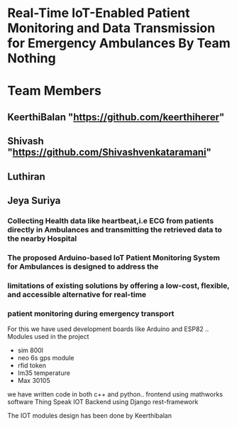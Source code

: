 # Real-Time IoT-Enabled Patient Monitoring and Data Transmission for Emergency Ambulances By Team Nothing
# Team Members
## KeerthiBalan "https://github.com/keerthiherer"
## Shivash      "https://github.com/Shivashvenkataramani"
## Luthiran
## Jeya Suriya

### Collecting Health data like heartbeat,i.e ECG from patients directly in Ambulances and transmitting the retrieved data to the nearby Hospital 
### The proposed Arduino-based IoT Patient Monitoring System for Ambulances is designed to address the
### limitations of existing solutions by offering a low-cost, flexible, and accessible alternative for real-time
### patient monitoring during emergency transport 

For this we have used development boards like Arduino and ESP82 ..
Modules used in the project

 * sim 800l
 * neo 6s gps module
 * rfid token
 * lm35 temperature
 * Max 30105

we have written code in both c++ and python..
frontend using mathworks software Thing Speak IOT
Backend using Django rest-framework

The IOT  modules design has been done by Keerthibalan
